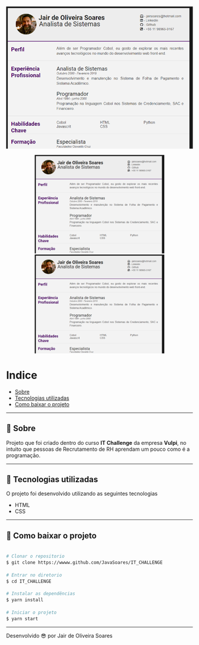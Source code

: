![](screenshot_1.png)

<p align="center">
  <img src="screenshot_1.png" width="350" title="hover text">
  <img src="screenshot_1.png" width="350" alt="accessibility text">
</p>

# Indice

- [Sobre](#-sobre)
- [Tecnologias utilizadas](#-tecnologias-utilizadas)
- [Como baixar o projeto](#-como-baixar-o-projeto)

---
## 📝 Sobre
Projeto que foi criado dentro do curso **IT Challenge** da empresa **Vulpi**, no intuito que pessoas de Recrutamento de RH aprendam um pouco como é a programação.

---
## 🚀 Tecnologias utilizadas

O projeto foi desenvolvido utilizando as seguintes tecnologias

- HTML
- CSS

---
## 📁 Como baixar o projeto

```bash

# Clonar o repositorio
$ git clone https://wwww.github.com/JavaSoares/IT_CHALLENGE

# Entrar no diretorio 
$ cd IT_CHALLENGE

# Instalar as dependências
$ yarn install

# Iniciar o projeto
$ yarn start
```
---
Desenvolvido 😎 por Jair de Oliveira Soares
